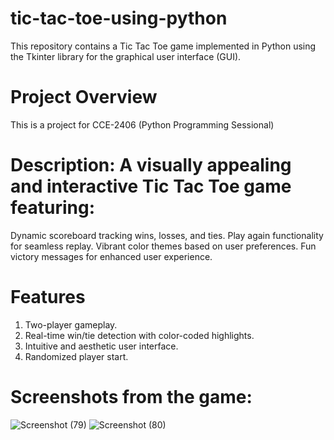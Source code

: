 # tic-tac-toe-using-python
This repository contains a Tic Tac Toe game implemented in Python using the Tkinter library for the graphical user interface (GUI).

# Project Overview
This is a project for CCE-2406 (Python Programming Sessional)
# Description: A visually appealing and interactive Tic Tac Toe game featuring:
Dynamic scoreboard tracking wins, losses, and ties.
Play again functionality for seamless replay.
Vibrant color themes based on user preferences.
Fun victory messages for enhanced user experience.
# Features
1. Two-player gameplay.
2. Real-time win/tie detection with color-coded highlights.
3. Intuitive and aesthetic user interface.
4. Randomized player start.
# Screenshots from the game:
![Screenshot (79)](https://github.com/user-attachments/assets/89005d43-0142-4b1b-9662-7a6eed7885b9)
![Screenshot (80)](https://github.com/user-attachments/assets/042cccc5-f528-4948-a1f0-10aa90b347ce)

